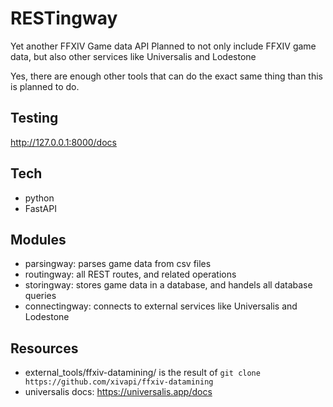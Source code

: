 # RESTingway

Yet another FFXIV Game data API
Planned to not only include FFXIV game data, but also other services like Universalis and Lodestone

Yes, there are enough other tools that can do the exact same thing than this is planned to do.

## Testing

http://127.0.0.1:8000/docs

## Tech
- python
- FastAPI

## Modules
- parsingway: parses game data from csv files
- routingway: all REST routes, and related operations
- storingway: stores game data in a database, and handels all database queries
- connectingway: connects to external services like Universalis and Lodestone

## Resources
- external_tools/ffxiv-datamining/ is the result of ```git clone https://github.com/xivapi/ffxiv-datamining```
- universalis docs: https://universalis.app/docs